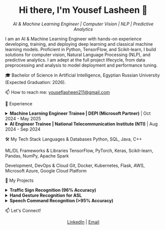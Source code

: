 <h1 align="center">Hi there, I'm Yousef Lasheen 👋</h1>

<p align="center">
<em>AI & Machine Learning Engineer | Computer Vision | NLP | Predictive Analytics</em>
</p>

I am an AI & Machine Learning Engineer with hands-on experience developing, training, and deploying deep learning and classical machine learning models. Proficient in Python, TensorFlow, and Scikit-learn, I build solutions for computer vision, Natural Language Processing (NLP), and predictive analytics. I am adept at the full project lifecycle, from data preprocessing and analysis to model deployment and performance tuning.

🎓 Bachelor of Science in Artificial Intelligence, Egyptian Russian University (Expected Graduation: 2026).

📫 How to reach me: youseflasheen211@gmail.com

💼 Experience
<details>
<summary><b>Machine Learning Engineer Trainee | DEPI (Microsoft Partner)</b> | Oct 2024 - May 2025</summary>
<br>

Implemented end-to-end machine learning pipelines, from data ingestion and advanced preprocessing to model deployment and monitoring.

Designed and built deep learning models for complex tasks in Natural Language Processing (NLP) and Computer Vision (CV).

Applied supervised and unsupervised learning techniques to extract insights and build predictive models for real-world business applications.
</details>

<details>
<summary><b>AI Engineer Trainee | National Telecommunication Institute (NTI)</b> | Aug 2024 - Sep 2024</summary>
<br>

Engineered and evaluated a range of machine learning models to solve complex data-driven problems.

Conducted comprehensive data analysis, including feature engineering and visualization, to prepare datasets for high-performance model training.

Optimized a deep learning pipeline by experimenting with various neural network architectures, leading to a 20% reduction in model inference time.
</details>

🛠️ My Tech Stack
Languages & Databases
Python, SQL, Java, C++

ML/DL Frameworks & Libraries
TensorFlow, PyTorch, Keras, Scikit-learn, Pandas, NumPy, Apache Spark

Development, DevOps & Cloud
Git, Docker, Kubernetes, Flask, AWS, Microsoft Azure, Google Cloud Platform

🚀 My Projects
<details>
<summary><b>Traffic Sign Recognition (96% Accuracy)</b></summary>
<br>
Achieved 96% validation accuracy on the GTSRB dataset by developing a CNN, leveraging a custom data pipeline with image augmentation and normalization. Deployed the classifier for real-time predictions using a lightweight Flask web application.
<br><br>
<b>Tech used:</b> Python, TensorFlow, Scikit-learn, Flask
<br><br>
<a href="https://github.com/youseflasheen/TrafficSignRecognitionProject">View Code</a>
</details>

<details>
<summary><b>Hand Gesture Recognition for ASL</b></summary>
<br>
Engineered an end-to-end system to recognize 5 American Sign Language gestures from a webcam feed. The system uses OpenCV/MediaPipe for video processing and a TensorFlow model for classification, deployed as a Flask web app for live predictions.
<br><br>
<b>Tech used:</b> Python, TensorFlow, OpenCV, MediaPipe, Flask
<br><br>
<a href="https://github.com/youseflasheen/Hand-Gesture-Recognition-System">View Code</a>
</details>

<details>
<summary><b>Speech Command Recognition (>95% Accuracy)</b></summary>
<br>
Built a speech recognition model for 5 key commands, securing over 95% accuracy by converting raw audio into MFCC features for a custom CNN. The logic was packaged into a polished command-line interface (CLI) with features like countdown recording and instant feedback.
<br><br>
<b>Tech used:</b> Python, TensorFlow, Scikit-learn
<br><br>
<a href="https://github.com/youseflasheen/speech-recognition">View Code</a>
</details>

📫 Let's Connect!
<p align="center">
<a href="http://www.linkedin.com/in/yousef-lashin" target="blank">LinkedIn</a> |
<a href="mailto:youseflasheen211@gmail.com" target="blank">Email</a>
</p>
